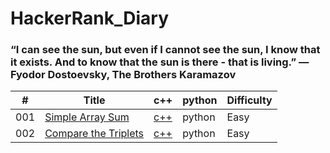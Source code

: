 # HackerRank_Diary
### “I can see the sun, but even if I cannot see the sun, I know that it exists. And to know that the sun is there - that is living.” ― Fyodor Dostoevsky, The Brothers Karamazov

| # | Title | c++ | python | Difficulty |
|---| ----- | -------- | ---------- | ---------- |
|001|[Simple Array Sum](https://www.hackerrank.com/challenges/simple-array-sum/problem) |[c++](./src/001_Simple_Array_Sum/Simple_Array_Sum.cpp) |python|Easy|
|002|[Compare the Triplets](https://www.hackerrank.com/challenges/compare-the-triplets/problem) |[c++](./src/002_Compare_the_Triplets/Compare_the_Triplets.cpp) |python|Easy|
